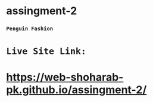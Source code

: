 # assingment-2
 ### `Penguin Fashion`
 # `Live Site Link:`
 # https://web-shoharab-pk.github.io/assingment-2/
